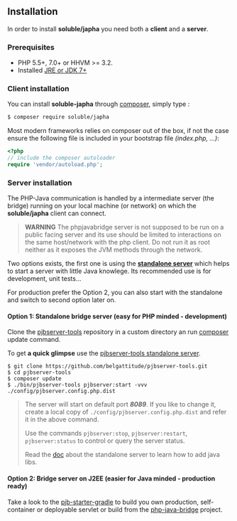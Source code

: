 ## Installation

In order to install **soluble/japha** you need both a **client** and a **server**.

### Prerequisites

- PHP 5.5+, 7.0+ or HHVM >= 3.2.
- Installed [JRE or JDK 7+](./server/install_java.md)

### Client installation

You can install **soluble-japha** through [composer](http://getcomposer.org/), 
simply type : 

```bash
$ composer require soluble/japha
```

Most modern frameworks relies on composer out of the box, if not the case ensure the following file is included in your bootstrap file *(index.php, ...)*:

```php
<?php
// include the composer autoloader
require 'vendor/autoload.php';
```

### Server installation

The PHP-Java communication is handled by a intermediate server (the bridge) running 
on your local machine (or network) on which the **soluble/japha** client can connect. 

> **WARNING** The phpjavabridge server is not supposed to be run on a public facing server
> and its use should be limited to interactions on the same host/network with the php client.
> Do not run it as root neither as it exposes the JVM methods through the network. 

Two options exists, the first one is using the [**standalone server**](https://github.com/belgattitude/pjbserver-tools) which
helps to start a server with little Java knowlege. Its recommended use is for development, unit tests...
 
For production prefer the Option 2, you can also start with the standalone and switch to second option later on. 
 
#### Option 1: Standalone bridge server (easy for PHP minded - development)

   Clone the [pjbserver-tools](https://github.com/belgattitude/pjbserver-tools) repository in a custom directory an run [composer](http://getcomposer.org) update command.
   
   To get **a quick glimpse** use the [pjbserver-tools standalone server](https://github.com/belgattitude/pjbserver-tools).
   
   ```console
   $ git clone https://github.com/belgattitude/pjbserver-tools.git
   $ cd pjbserver-tools
   $ composer update   
   $ ./bin/pjbserver-tools pjbserver:start -vvv ./config/pjbserver.config.php.dist
   ```

   > The server will start on default port ***8089***. If you like to change it, create a local copy of `./config/pjbserver.config.php.dist`
   > and refer it in the above command.
   >
   > Use the commands `pjbserver:stop`, `pjbserver:restart`, `pjbserver:status` to control or query the server status.
   >
   > Read the [doc](https://github.com/belgattitude/pjbserver-tools) about the standalone server to learn how to add java libs. 

#### Option 2: Bridge server on J2EE (easier for Java minded - production ready) 

   Take a look to the [pjb-starter-gradle](https://github.com/belgattitude/pjb-starter-gradle/) to build you own production, self-container or deployable servlet or
   build from the [php-java-bridge](https://github.com/belgattitude/php-java-bridge) project.
   

